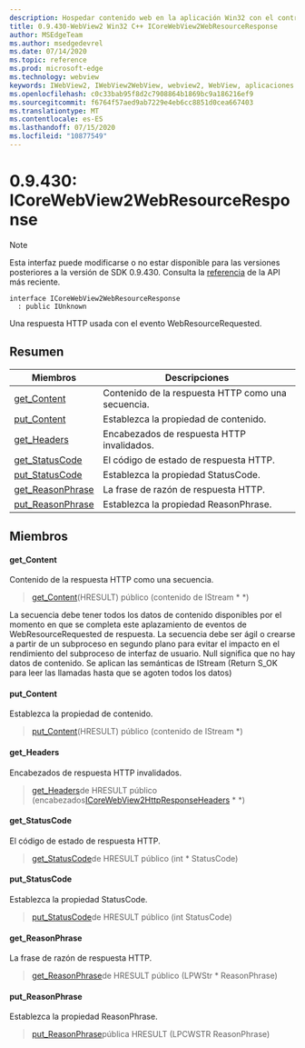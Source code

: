 ```yaml
---
description: Hospedar contenido web en la aplicación Win32 con el control Microsoft Edge WebView2
title: 0.9.430-WebView2 Win32 C++ ICoreWebView2WebResourceResponse
author: MSEdgeTeam
ms.author: msedgedevrel
ms.date: 07/14/2020
ms.topic: reference
ms.prod: microsoft-edge
ms.technology: webview
keywords: IWebView2, IWebView2WebView, webview2, WebView, aplicaciones Win32, Win32, Edge, ICoreWebView2, ICoreWebView2Host, control de explorador, HTML Edge
ms.openlocfilehash: c0c33bab95f8d2c7908864b1869bc9a186216ef9
ms.sourcegitcommit: f6764f57aed9ab7229e4eb6cc8851d0cea667403
ms.translationtype: MT
ms.contentlocale: es-ES
ms.lasthandoff: 07/15/2020
ms.locfileid: "10877549"
---
```

# 0.9.430: ICoreWebView2WebResourceResponse 

> [!NOTE]
> Esta interfaz puede modificarse o no estar disponible para las versiones posteriores a la versión de SDK 0.9.430. Consulta la [referencia](../../../webview2-api-reference.md) de la API más reciente.

```
interface ICoreWebView2WebResourceResponse
  : public IUnknown
```

Una respuesta HTTP usada con el evento WebResourceRequested.

## Resumen

 Miembros                        | Descripciones
--------------------------------|---------------------------------------------
[get_Content](#get_content) | Contenido de la respuesta HTTP como una secuencia.
[put_Content](#put_content) | Establezca la propiedad de contenido.
[get_Headers](#get_headers) | Encabezados de respuesta HTTP invalidados.
[get_StatusCode](#get_statuscode) | El código de estado de respuesta HTTP.
[put_StatusCode](#put_statuscode) | Establezca la propiedad StatusCode.
[get_ReasonPhrase](#get_reasonphrase) | La frase de razón de respuesta HTTP.
[put_ReasonPhrase](#put_reasonphrase) | Establezca la propiedad ReasonPhrase.

## Miembros

#### get_Content 

Contenido de la respuesta HTTP como una secuencia.

> [get_Content](#get_content)(HRESULT) público (contenido de IStream * *)

La secuencia debe tener todos los datos de contenido disponibles por el momento en que se completa este aplazamiento de eventos de WebResourceRequested de respuesta. La secuencia debe ser ágil o crearse a partir de un subproceso en segundo plano para evitar el impacto en el rendimiento del subproceso de interfaz de usuario. Null significa que no hay datos de contenido. Se aplican las semánticas de IStream (Return S_OK para leer las llamadas hasta que se agoten todos los datos)

#### put_Content 

Establezca la propiedad de contenido.

> [put_Content](#put_content)(HRESULT) público (contenido de IStream *)

#### get_Headers 

Encabezados de respuesta HTTP invalidados.

> [get_Headers](#get_headers)de HRESULT público (encabezados[ICoreWebView2HttpResponseHeaders](ICoreWebView2HttpResponseHeaders.md) * *)

#### get_StatusCode 

El código de estado de respuesta HTTP.

> [get_StatusCode](#get_statuscode)de HRESULT público (int * StatusCode)

#### put_StatusCode 

Establezca la propiedad StatusCode.

> [put_StatusCode](#put_statuscode)de HRESULT público (int StatusCode)

#### get_ReasonPhrase 

La frase de razón de respuesta HTTP.

> [get_ReasonPhrase](#get_reasonphrase)de HRESULT público (LPWStr * ReasonPhrase)

#### put_ReasonPhrase 

Establezca la propiedad ReasonPhrase.

> [put_ReasonPhrase](#put_reasonphrase)pública HRESULT (LPCWSTR ReasonPhrase)

